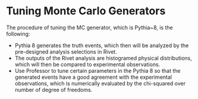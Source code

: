 # Tuning Monte Carlo Generators
The procedure of tuning the MC generator, which is Pythia~8, is the following:
   * Pythia 8 generates the truth events, which then will be analyzed by the pre-designed analysis selections in Rivet.
   * The outputs of the Rivet analysis are histogramed physical distributions, which will then be compared to experimental observations.
   * Use Professor to tune certain parameters in the Pythia 8 so that the generated events have a good agreement with the experimental observations, which is numerically evaluated by the chi-squared over number of degree of freedoms.

